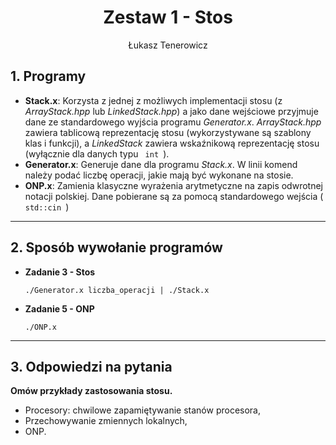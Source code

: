 <div align="center" > <h1> Zestaw 1 - Stos </h1> </div>

<div align="center"> Łukasz Tenerowicz </div>

## 1. Programy

- __Stack.x__: Korzysta z jednej z możliwych implementacji stosu (z _ArrayStack.hpp_ lub _LinkedStack.hpp_) a jako dane wejściowe przyjmuje dane ze standardowego wyjścia programu _Generator.x_. _ArrayStack.hpp_ zawiera tablicową reprezentację stosu (wykorzystywane są szablony klas i funkcji), a _LinkedStack_ zawiera wskaźnikową reprezentację stosu (wyłącznie dla danych typu <code> int </code>). 
- __Generator.x__: Generuje dane dla programu _Stack.x_. W linii komend należy podać liczbę operacji, jakie mają być wykonane na stosie.
- __ONP.x__: Zamienia klasyczne wyrażenia arytmetyczne na zapis odwrotnej notacji polskiej. Dane pobierane są za pomocą standardowego wejścia (<code> std::cin </code>)

---

## 2. Sposób wywołanie programów

- __Zadanie 3 - Stos__

  ```shell
  ./Generator.x liczba_operacji | ./Stack.x
  ```

- __Zadanie 5 - ONP__

  ```
  ./ONP.x
  ```

---

## 3. Odpowiedzi na pytania

__Omów przykłady zastosowania stosu.__

- Procesory: chwilowe zapamiętywanie stanów procesora,
- Przechowywanie zmiennych lokalnych,
- ONP.

